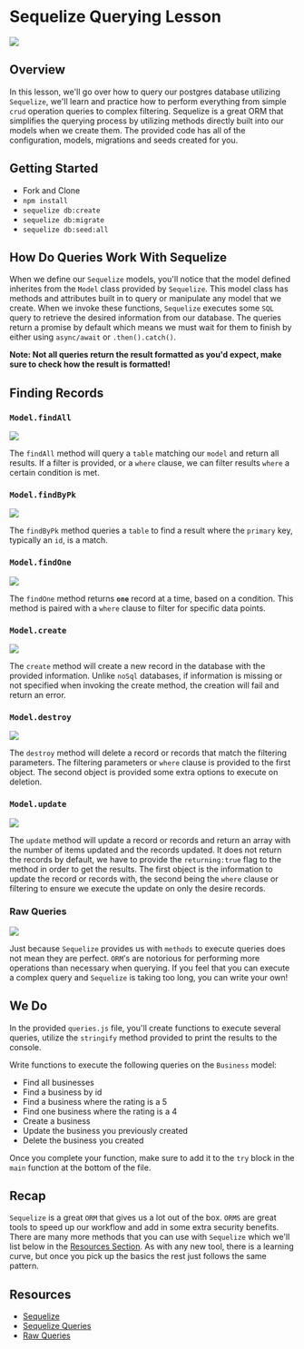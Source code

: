 # Sequelize Querying Lesson

![](https://www.educative.io/v2api/editorpage/6045894932692992/image/6526134821847040)

## Overview

In this lesson, we'll go over how to query our postgres database utilizing `Sequelize`, we'll learn and practice how to perform everything from simple `crud` operation queries to complex filtering. Sequelize is a great ORM that simplifies the querying process by utilizing methods directly built into our models when we create them. The provided code has all of the configuration, models, migrations and seeds created for you.

## Getting Started

- Fork and Clone
- `npm install`
- `sequelize db:create`
- `sequelize db:migrate`
- `sequelize db:seed:all`

## How Do Queries Work With Sequelize

When we define our `Sequelize` models, you'll notice that the model defined inherites from the `Model` class provided by `Sequelize`. This model class has methods and attributes built in to query or manipulate any model that we create. When we invoke these functions, `Sequelize` executes some `SQL` query to retrieve the desired information from our database. The queries return a promise by default which means we must wait for them to finish by either using `async/await` or `.then().catch()`.

**Note: Not all queries return the result formatted as you'd expect, make sure to check how the result is formatted!**

## Finding Records

### `Model.findAll`

![](<https://sei-r.s3.amazonaws.com/Uploaded+using+RayThis+Extension.png>)

The `findAll` method will query a `table` matching our `model` and return all results. If a filter is provided, or a `where` clause, we can filter results `where` a certain condition is met.

### `Model.findByPk`

![](<https://sei-r.s3.amazonaws.com/Uploaded+using+RayThis+Extension+(2).png>)

The `findByPk` method queries a `table` to find a result where the `primary` key, typically an `id`, is a match.

### `Model.findOne`

![](<https://sei-r.s3.amazonaws.com/Uploaded+using+RayThis+Extension+(4).png>)

The `findOne` method returns **`one`** record at a time, based on a condition. This method is paired with a `where` clause to filter for specific data points.

### `Model.create`

![](<https://sei-r.s3.amazonaws.com/Uploaded+using+RayThis+Extension+(7).png>)

The `create` method will create a new record in the database with the provided information. Unlike `noSql` databases, if information is missing or not specified when invoking the create method, the creation will fail and return an error.

### `Model.destroy`

![](<https://sei-r.s3.amazonaws.com/Uploaded+using+RayThis+Extension+(6).png>)

The `destroy` method will delete a record or records that match the filtering parameters. The filtering parameters or `where` clause is provided to the first object. The second object is provided some extra options to execute on deletion.

### `Model.update`

![](<https://sei-r.s3.amazonaws.com/Uploaded+using+RayThis+Extension+(1).png>)

The `update` method will update a record or records and return an array with the number of items updated and the records updated. It does not return the records by default, we have to provide the `returning:true` flag to the method in order to get the results. The first object is the information to update the record or records with, the second being the `where` clause or filtering to ensure we execute the update on only the desire records.

### Raw Queries

![](<https://sei-r.s3.amazonaws.com/Uploaded+using+RayThis+Extension+(5).png>)

Just because `Sequelize` provides us with `methods` to execute queries does not mean they are perfect. `ORM`'s are notorious for performing more operations than necessary when querying. If you feel that you can execute a complex query and `Sequelize` is taking too long, you can write your own!

## We Do

In the provided `queries.js` file, you'll create functions to execute several queries, utilize the `stringify` method provided to print the results to the console.

Write functions to execute the following queries on the `Business` model:

- Find all businesses
- Find a business by id
- Find a business where the rating is a 5
- Find one business where the rating is a 4
- Create a business
- Update the business you previously created
- Delete the business you created

Once you complete your function, make sure to add it to the `try` block in the `main` function at the bottom of the file.

## Recap

`Sequelize` is a great `ORM` that gives us a lot out of the box. `ORMS` are great tools to speed up our workflow and add in some extra security benefits. There are many more methods that you can use with `Sequelize` which we'll list below in the [Resources Section](#Resources). As with any new tool, there is a learning curve, but once you pick up the basics the rest just follows the same pattern.

## Resources

- [Sequelize](https://sequelize.org/master/index.html)
- [Sequelize Queries](https://sequelize.org/master/manual/model-querying-basics.html)
- [Raw Queries](https://sequelize.org/master/manual/raw-queries.html)

